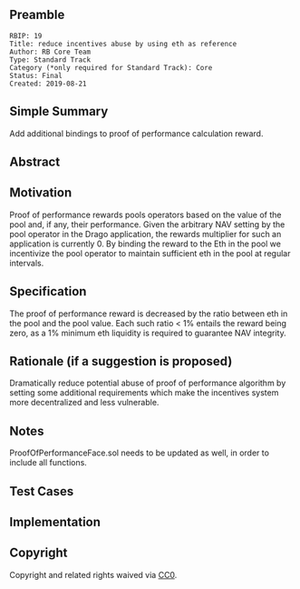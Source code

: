 ## Preamble

    RBIP: 19
    Title: reduce incentives abuse by using eth as reference
    Author: RB Core Team
    Type: Standard Track
    Category (*only required for Standard Track): Core
    Status: Final
    Created: 2019-08-21

## Simple Summary

Add additional bindings to proof of performance calculation reward.

## Abstract


## Motivation

Proof of performance rewards pools operators based on the value of the pool and, if any, their performance. Given the arbitrary NAV setting by the pool operator in the Drago application, the rewards multiplier for such an application is currently 0. By binding the reward to the Eth in the pool we incentivize the pool operator to maintain sufficient eth in the pool at regular intervals.

## Specification

The proof of performance reward is decreased by the ratio between eth in the pool and the pool value. Each such ratio < 1% entails the reward being zero, as a 1% minimum eth liquidity is required to guarantee NAV integrity.

## Rationale (if a suggestion is proposed)

Dramatically reduce potential abuse of proof of performance algorithm by setting some additional requirements which make the incentives system more decentralized and less vulnerable.

## Notes

ProofOfPerformanceFace.sol needs to be updated as well, in order to include all functions.

## Test Cases

## Implementation

## Copyright

Copyright and related rights waived via [CC0](https://creativecommons.org/publicdomain/zero/1.0/).
